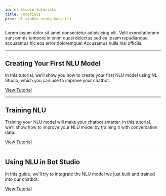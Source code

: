 ```yaml
---
id: nl-studio-tutorials
title: Tutorials
prev: nl-studio-using-kata-cli
---
```


Lorem ipsum dolor sit amet consectetur adipisicing elit. Velit exercitationem sunt omnis tempora in enim quasi delectus sed ea ipsam repudiandae, accusamus hic eos error doloremque! Accusamus nulla nisi officiis.

---

## Creating Your First NLU Model

In this tutorial, we'll show you how to create your first NLU model using NL Studio, which you can use to improve your chatbot.

[View Tutorial](./creating-your-first-nlu-model)

---

## Training NLU

Training your NLU model will make your chatbot smarter. In this tutorial, we'll show how to improve your NLU model by training it with conversation data.

[View Tutorial](/nl-studio)

---

## Using NLU in Bot Studio

In this guide, we'll try to integrate the NLU model we just built and trained into our chatbot.

[View Tutorial](/nl-studio)
